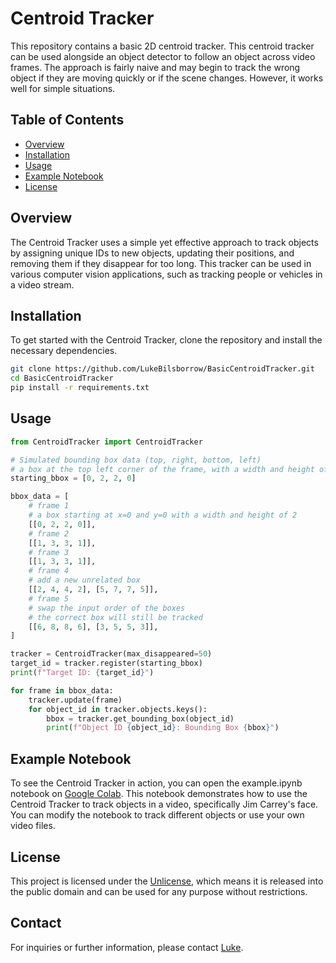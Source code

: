 # Centroid Tracker

This repository contains a basic 2D centroid tracker. This centroid tracker can be used alongside an object detector to follow an object across video frames.
The approach is fairly naive and may begin to track the wrong object if they are moving quickly or if the scene changes. However, it works well for simple situations.

## Table of Contents

- [Overview](#overview)
- [Installation](#installation)
- [Usage](#usage)
- [Example Notebook](#example-notebook)
- [License](#license)

## Overview

The Centroid Tracker uses a simple yet effective approach to track objects by assigning unique IDs to new objects, updating their positions, and removing them if they disappear for too long. This tracker can be used in various computer vision applications, such as tracking people or vehicles in a video stream.

## Installation

To get started with the Centroid Tracker, clone the repository and install the necessary dependencies.

```sh
git clone https://github.com/LukeBilsborrow/BasicCentroidTracker.git
cd BasicCentroidTracker
pip install -r requirements.txt
```

## Usage

```python
from CentroidTracker import CentroidTracker

# Simulated bounding box data (top, right, bottom, left)
# a box at the top left corner of the frame, with a width and height of 2
starting_bbox = [0, 2, 2, 0]

bbox_data = [
    # frame 1
    # a box starting at x=0 and y=0 with a width and height of 2
    [[0, 2, 2, 0]],
    # frame 2
    [[1, 3, 3, 1]],
    # frame 3
    [[1, 3, 3, 1]],
    # frame 4
    # add a new unrelated box
    [[2, 4, 4, 2], [5, 7, 7, 5]],
    # frame 5
    # swap the input order of the boxes
    # the correct box will still be tracked
    [[6, 8, 8, 6], [3, 5, 5, 3]],
]

tracker = CentroidTracker(max_disappeared=50)
target_id = tracker.register(starting_bbox)
print(f"Target ID: {target_id}")

for frame in bbox_data:
    tracker.update(frame)
    for object_id in tracker.objects.keys():
        bbox = tracker.get_bounding_box(object_id)
        print(f"Object ID {object_id}: Bounding Box {bbox}")

```

## Example Notebook

To see the Centroid Tracker in action, you can open the example.ipynb notebook on [Google Colab](https://colab.research.google.com/). This notebook demonstrates how to use the Centroid Tracker to track objects in a video, specifically Jim Carrey's face. You can modify the notebook to track different objects or use your own video files.

## License

This project is licensed under the [Unlicense](LICENSE), which means it is released into the public domain and can be used for any purpose without restrictions.

## Contact

For inquiries or further information, please contact [Luke](mailto:lukebilsborrow@gmail.com).
